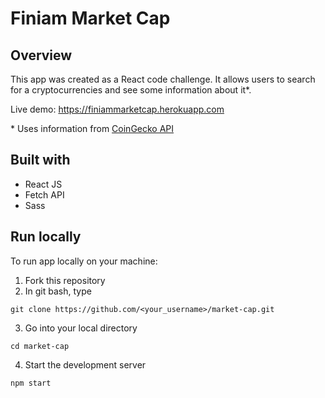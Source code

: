 # Finiam Market Cap

## Overview

This app was created as a React code challenge. It allows users to search for a cryptocurrencies and see some information about it*.

Live demo: https://finiammarketcap.herokuapp.com

\* Uses information from [CoinGecko API](https://www.coingecko.com/en/api)

## Built with

- React JS
- Fetch API
- Sass

## Run locally

To run app locally on your machine:
1. Fork this repository
2. In git bash, type
```
git clone https://github.com/<your_username>/market-cap.git
```
3. Go into your local directory
```
cd market-cap
```
4. Start the development server
```
npm start
```
